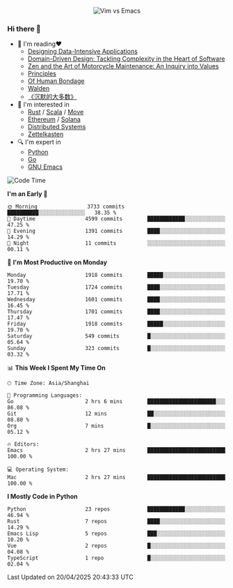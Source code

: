 <p align="center">
    <img src="https://gist.githubusercontent.com/coldnight/e696baffb094e71c96cb302118878eae/raw/40ea5053a6f66cc65f90f437e4173497da225958/banner.gif" alt="Vim vs Emacs" />
</p>

### Hi there 👋

- 📖 I'm reading❤️
    + [Designing Data-Intensive Applications](https://www.oreilly.com/library/view/designing-data-intensive-applications/9781491903063/)
    + [Domain-Driven Design: Tackling Complexity in the Heart of Software](https://www.dddcommunity.org/book/evans_2003/)
    + [Zen and the Art of Motorcycle Maintenance: An Inquiry into Values](https://en.wikipedia.org/wiki/Zen_and_the_Art_of_Motorcycle_Maintenance)
    + [Principles](https://www.principles.com/)
    + [Of Human Bondage](https://en.wikipedia.org/wiki/Of_Human_Bondage)
    + [Walden](https://en.wikipedia.org/wiki/Walden)
    + [《沉默的大多数》](https://en.wikipedia.org/wiki/Silent_majority)
- 🌱 I'm interested in
    + [Rust](https://www.rust-lang.org/) / [Scala](https://www.scala-lang.org/) / [Move](https://github.com/move-language/move/)
    + [Ethereum](https://ethereum.org/en/) / [Solana](https://solana.com/)
	+ [Distributed Systems](https://www.linuxzen.com/notes/topics/20200320174417_%E5%88%86%E5%B8%83%E5%BC%8F/)
	+ [Zettelkasten](https://www.linuxzen.com/notes/notes/20220120080920-slip_box/)
- 🔍 I'm expert in
    + [Python](https://www.python.org/)
    + [Go](https://go.dev/)
    + [GNU Emacs](https://www.gnu.org/software/emacs/)

<!--START_SECTION:waka-->
![Code Time](http://img.shields.io/badge/Code%20Time-3%2C228%20hrs%2041%20mins-blue)

**I'm an Early 🐤** 

```text
🌞 Morning                3733 commits        ██████████░░░░░░░░░░░░░░░   38.35 % 
🌆 Daytime                4599 commits        ████████████░░░░░░░░░░░░░   47.25 % 
🌃 Evening                1391 commits        ████░░░░░░░░░░░░░░░░░░░░░   14.29 % 
🌙 Night                  11 commits          ░░░░░░░░░░░░░░░░░░░░░░░░░   00.11 % 
```
📅 **I'm Most Productive on Monday** 

```text
Monday                   1918 commits        █████░░░░░░░░░░░░░░░░░░░░   19.70 % 
Tuesday                  1724 commits        ████░░░░░░░░░░░░░░░░░░░░░   17.71 % 
Wednesday                1601 commits        ████░░░░░░░░░░░░░░░░░░░░░   16.45 % 
Thursday                 1701 commits        ████░░░░░░░░░░░░░░░░░░░░░   17.47 % 
Friday                   1918 commits        █████░░░░░░░░░░░░░░░░░░░░   19.70 % 
Saturday                 549 commits         █░░░░░░░░░░░░░░░░░░░░░░░░   05.64 % 
Sunday                   323 commits         █░░░░░░░░░░░░░░░░░░░░░░░░   03.32 % 
```


📊 **This Week I Spent My Time On** 

```text
🕑︎ Time Zone: Asia/Shanghai

💬 Programming Languages: 
Go                       2 hrs 6 mins        ██████████████████████░░░   86.08 % 
Git                      12 mins             ██░░░░░░░░░░░░░░░░░░░░░░░   08.80 % 
Org                      7 mins              █░░░░░░░░░░░░░░░░░░░░░░░░   05.12 % 

🔥 Editors: 
Emacs                    2 hrs 27 mins       █████████████████████████   100.00 % 

💻 Operating System: 
Mac                      2 hrs 27 mins       █████████████████████████   100.00 % 
```

**I Mostly Code in Python** 

```text
Python                   23 repos            ████████████░░░░░░░░░░░░░   46.94 % 
Rust                     7 repos             ████░░░░░░░░░░░░░░░░░░░░░   14.29 % 
Emacs Lisp               5 repos             ███░░░░░░░░░░░░░░░░░░░░░░   10.20 % 
Vue                      2 repos             █░░░░░░░░░░░░░░░░░░░░░░░░   04.08 % 
TypeScript               1 repo              █░░░░░░░░░░░░░░░░░░░░░░░░   02.04 % 
```




 Last Updated on 20/04/2025 20:43:33 UTC
<!--END_SECTION:waka-->
